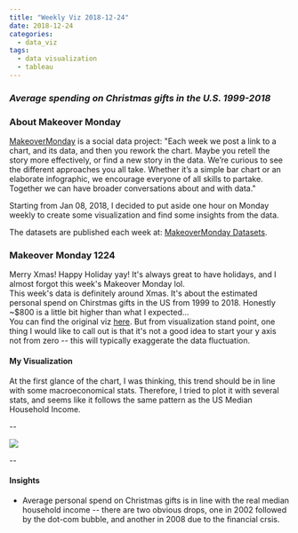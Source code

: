 ```yaml
---
title: "Weekly Viz 2018-12-24"
date: 2018-12-24
categories:
  - data_viz
tags:
  - data visualization
  - tableau
---
```


### *Average spending on Christmas gifts in the U.S. 1999-2018*


### About Makeover Monday

[MakeoverMonday](http://www.makeovermonday.co.uk/) is a social data project:
"Each week we post a link to a chart, and its data, and then you rework the chart.
Maybe you retell the story more effectively, or find a new story in the data.
We’re curious to see the different approaches you all take. Whether it’s a simple bar chart or an elaborate infographic, we encourage everyone of all skills to partake.
Together we can have broader conversations about and with data."

Starting from Jan 08, 2018, I decided to put aside one hour on Monday weekly to create some visualization and find some insights from the data.

The datasets are published each week at: [MakeoverMonday Datasets](http://www.makeovermonday.co.uk/data/).

### Makeover Monday 1224

Merry Xmas! Happy Holiday yay! It's always great to have holidays, and I almost forgot this week's Makeover Monday lol.  
This week's data is definitely around Xmas. It's about the estimated personal spend on Chirstmas gifts in the US from 1999 to 2018. Honestly ~$800 is a little bit higher than what I expected...  
You can find the original viz [here](https://www.statista.com/statistics/246963/christmas-spending-in-the-us-during-november/). But from visualization stand point, one thing I would like to call out is that it's not a good idea to start your y axis not from zero -- this will typically exaggerate the data fluctuation.  

#### My Visualization

At the first glance of the chart, I was thinking, this trend should be in line with some macroeconomical stats. Therefore, I tried to plot it with several stats, and seems like it follows the same pattern as the US Median Household Income.  

--  
<div class='tableauPlaceholder' id='viz1545723328481' style='position: relative'>
<noscript><a href='#'>
  <img alt=' ' src='https:&#47;&#47;public.tableau.com&#47;static&#47;images&#47;Ma&#47;MakeOverMonday1224&#47;ChristmasSpend&#47;1_rss.png' style='border: none' />
</a></noscript>
<object class='tableauViz'  style='display:none;'>
  <param name='host_url' value='https%3A%2F%2Fpublic.tableau.com%2F' />
  <param name='embed_code_version' value='3' />
  <param name='site_root' value='' />
  <param name='name' value='MakeOverMonday1224&#47;ChristmasSpend' />
  <param name='tabs' value='no' />
  <param name='toolbar' value='yes' />
  <param name='static_image' value='https:&#47;&#47;public.tableau.com&#47;static&#47;images&#47;Ma&#47;MakeOverMonday1224&#47;ChristmasSpend&#47;1.png' />
  <param name='animate_transition' value='yes' />
  <param name='display_static_image' value='yes' />
  <param name='display_spinner' value='yes' />
  <param name='display_overlay' value='yes' />
  <param name='display_count' value='yes' />
</object></div>             
<script type='text/javascript'>                
  var divElement = document.getElementById('viz1545723328481');       
  var vizElement = divElement.getElementsByTagName('object')[0];          
  vizElement.style.width='600px';vizElement.style.height='627px';             
  var scriptElement = document.createElement('script');                  
  scriptElement.src = 'https://public.tableau.com/javascripts/api/viz_v1.js';    
  vizElement.parentNode.insertBefore(scriptElement, vizElement);              
</script>  


--  

#### Insights
* Average personal spend on Christmas gifts is in line with the real median household income -- there are two obvious drops, one in 2002 followed by the dot-com bubble, and another in 2008 due to the financial crsis.  

